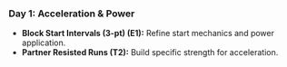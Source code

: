 ### Day 1: Acceleration & Power
- **Block Start Intervals (3-pt) (E1):** Refine start mechanics and power application.
- **Partner Resisted Runs (T2):** Build specific strength for acceleration.
